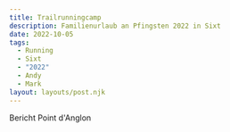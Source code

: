 ```yaml
---
title: Trailrunningcamp
description: Familienurlaub an Pfingsten 2022 in Sixt 
date: 2022-10-05
tags:
  - Running
  - Sixt
  - "2022"
  - Andy
  - Mark
layout: layouts/post.njk
---
```


Bericht Point d'Anglon